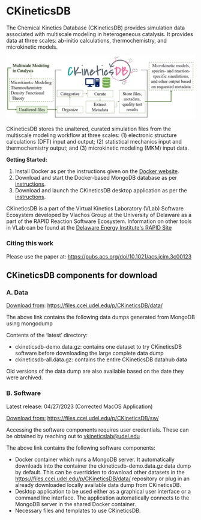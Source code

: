 # CKineticsDB

The Chemical Kinetics Database (CKineticsDB) provides simulation data associated with multiscale modeling in heterogeneous catalysis. It provides data at three scales: ab-initio calculations, thermochemistry, and microkinetic models.

<img src="https://github.com/VlachosGroup/ckineticsdb-documentation/blob/main/images/overview.PNG?raw=true"/>

CKineticsDB stores the unaltered, curated simulation files from the multiscale modeling workflow at three scales: (1) electronic structure calculations (DFT) input and output; (2) statistical mechanics input and thermochemistry output; and (3) microkinetic modeling (MKM) input data.

**Getting Started:**
1.	Install Docker as per the instructions given on the [Docker website](https://docs.docker.com/get-docker/). 
2. 	Download and start the Docker-based MongoDB database as per [instructions](https://github.com/VlachosGroup/ckineticsdb-documentation/blob/main/Docker_Mongo.md).
3. Download and launch the CKineticsDB desktop application as per the [instructions](https://github.com/VlachosGroup/ckineticsdb-documentation/blob/main/CKineticsDB_Application.md).

CKineticsDB is a part of the Virtual Kinetics Laboratory (VLab) Software Ecosystem developed by Vlachos Group at the University of Delaware as a part of the RAPID Reaction Software Ecosystem. Information on other tools in VLab can be found at the [Delaware Energy Institute's RAPID Site](https://dei.udel.edu/rapid/rapid-research/rapid-reaction-software-ecosystem/)

### Citing this work
Please use the paper at: https://pubs.acs.org/doi/10.1021/acs.jcim.3c00123 


## CKineticsDB components for download

### A.	Data
<ins>Download from</ins>: https://files.ccei.udel.edu/p/CKineticsDB/data/ 

The above link contains the following data dumps generated from MongoDB using mongodump

Contents of the ‘latest’ directory:
- ckineticsdb-demo.data.gz: contains one dataset to try CKineticsDB software before downloading the large complete data dump
- ckineticsdb-all.data.gz: contains the entire CKineticsDB datahub data  

Old versions of the data dump are also available based on the date they were archived.

### B.	Software

Latest release: 04/27/2023 (Corrected MacOS Application)

<ins>Download from:</ins> https://files.ccei.udel.edu/p/CKineticsDB/sw/ 

Accessing the software components requires user credentials. These can be obtained by reaching out to vkineticslab@udel.edu .

The above link contains the following software components:
- Docker container which runs a MongoDB server. It automatically downloads into the container the ckineticsdb-demo.data.gz data dump by default. This can be overridden to download other datasets in the  https://files.ccei.udel.edu/p/CKineticsDB/data/ repository or plug in an already downloaded locally available data dump from CKineticsDB.
- Desktop application to be used either as a graphical user interface or a command line interface. The application automatically connects to the MongoDB server in the shared Docker container.
- Necessary files and templates to use CKineticsDB.
